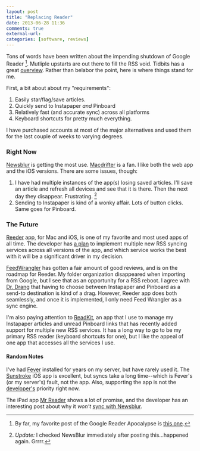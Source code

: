 ```yaml
---
layout: post  
title: "Replacing Reader"  
date: 2013-06-28 11:36  
comments: true  
external-url:  
categories: [software, reviews]  
---
```


Tons of words have been written about the impending shutdown of Google Reader [^1]. Mutliple upstarts are out there to fill the RSS void. Tidbits has a great [overview][tb]. Rather than belabor the point, here is where things stand for me.

First, a bit about about my "requirements":

1. Easily star/flag/save articles.
2. Quickly send to Instapaper *and* Pinboard
3. Relatively fast (and accurate sync) across all platforms
4. Keyboard shortcuts for pretty much everything.

I have purchased accounts at most of the major alternatives and used them for the last couple of weeks to varying degrees.

### Right Now ###

[Newsblur][nb] is getting the most use. [Macdrifter][md] is a fan. I like both the web app and the iOS versions. There are some issues, though:

1. I have had multiple instances of the app(s) losing saved articles. I'll save an article and refresh all devices and see that it is there. Then the next day they disappear. Frustrating. [^2]
2. Sending to Instapaper is kind of a wonky affair. Lots of button clicks. Same goes for Pinboard.


### The Future ###

[Reeder][r1] app, for Mac and iOS, is one of my favorite and most used apps of all time. The developer has [a plan][r2] to implement multiple new RSS syncing services across all versions of the app, and which service works the best with it will be a significant driver in my decision.

[FeedWrangler][fw] has gotten a fair amount of good reviews, and is on the roadmap for Reeder. My folder organization disappeared when importing from Google, but I see that as an opportunity for a RSS reboot. I agree with [Dr. Drang][dd] that having to choose between Instapaper and Pinboard as a send-to destination is kind of a drag. However, Reeder app does both seamlessly, and once it is implemented, I only need Feed Wrangler as a sync engine.

I'm also paying attention to [ReadKit][rk], an app that I use to manage my Instapaper articles and unread Pinboard links that has recently added support for multiple new RSS services. It has a long way to go to be my primary RSS reader (keyboard shortcuts for one), but I like the appeal of one app that accesses all the services I use. 


#### Random Notes ####

I've had [Fever][fv] installed for years on my server, but have rarely used it. The [Sunstroke][ss] iOS app is excellent, but syncs take a long time--which is Fever's (or my server's) fault, not the app. Also, supporting the app is not the [developer's][si] priority right now.

The iPad app [Mr Reader][mr1] shows a lot of promise, and the developer has an interesting post about why it *won't* [sync with Newsblur][mr2].


[^1]: By far, my favorite post of the Google Reader Apocalypse is [this one][fk].
[^2]: *Update:* I checked NewsBlur immediately after posting this...happened again. Grrrr.


[tb]: http://tidbits.com/article/13858
[r1]: http://reederapp.com
[r2]: http://reederapp.com/reader/
[nb]: http://www.newsblur.com
[md]: http://www.macdrifter.com/2013/05/the-feed-reader-reviews-newsblur.html
[fw]: http://feedwrangler.net
[dd]: http://www.leancrew.com/all-this/2013/06/feedle-dee-dee/
[rk]: http://readkitapp.com
[fv]: http://feedafever.com
[ss]: https://goneeast.com/sunstroke/
[si]: http://shauninman.com/archive/2013/04/29/slack
[fk]: http://www.jwz.org/blog/2013/06/google-reader-apocalypse-extremely-fucking-nigh/
[mr1]: http://www.curioustimes.de/mrreader/index.html
[mr2]: http://mrreaderblog.curioustimes.de/post/51629925396/supported-google-reader-alternatives-part-one

